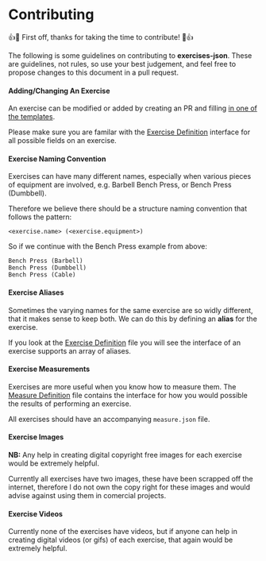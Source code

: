 # Contributing

:+1::tada: First off, thanks for taking the time to contribute! :tada::+1:

The following is some guidelines on contributing to **exercises-json**. These are guidelines, not rules, so use your best judgement, and feel free to propose changes to this document in a pull request.

#### Adding/Changing An Exercise

An exercise can be modified or added by creating an PR and filling [in one of the templates](https://github.com/wrkout/exercises.json/tree/master/.github/PULL_REQUEST_TEMPLATE).

Please make sure you are familar with the [Exercise Definition](https://github.com/wrkout/exercises.json/blob/master/types/exercise.d.ts) interface for all possible fields on an exercise.

#### Exercise Naming Convention

Exercises can have many different names, especially when various pieces of equipment are involved, e.g. Barbell Bench Press, or Bench Press (Dumbbell).

Therefore we believe there should be a structure naming convention that follows the pattern:

```
<exercise.name> (<exercise.equipment>)
```

So if we continue with the Bench Press example from above:

```
Bench Press (Barbell)
Bench Press (Dumbbell)
Bench Press (Cable)
```

#### Exercise Aliases

Sometimes the varying names for the same exercise are so widly different, that it makes sense to keep both. We can do this by defining an **alias** for the exercise.

If you look at the [Exercise Definition](https://github.com/wrkout/exercises.json/blob/master/types/exercise.d.ts) file you will see the interface of an exercise supports an array of aliases.

#### Exercise Measurements

Exercises are more useful when you know how to measure them. The [Measure Definition](https://github.com/wrkout/exercises.json/blob/master/types/measure.d.ts) file contains the interface for how you would possible the results of performing an exercise.

All exercises should have an accompanying `measure.json` file.

#### Exercise Images

**NB:** Any help in creating digital copyright free images for each exercise would be extremely helpful.

Currently all exercises have two images, these have been scrapped off the internet, therefore l do not own the copy right for these images and would advise against using them in comercial projects.

#### Exercise Videos

Currently none of the exercises have videos, but if anyone can help in creating digital videos (or gifs) of each exercise, that again would be extremely helpful.
